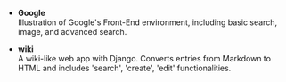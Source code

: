 - **Google**\
Illustration of Google's Front-End environment, including basic search, image, and advanced search.

- **wiki**\
A wiki-like web app with Django. Converts entries from Markdown to HTML and includes 'search', 'create', 'edit' functionalities.
